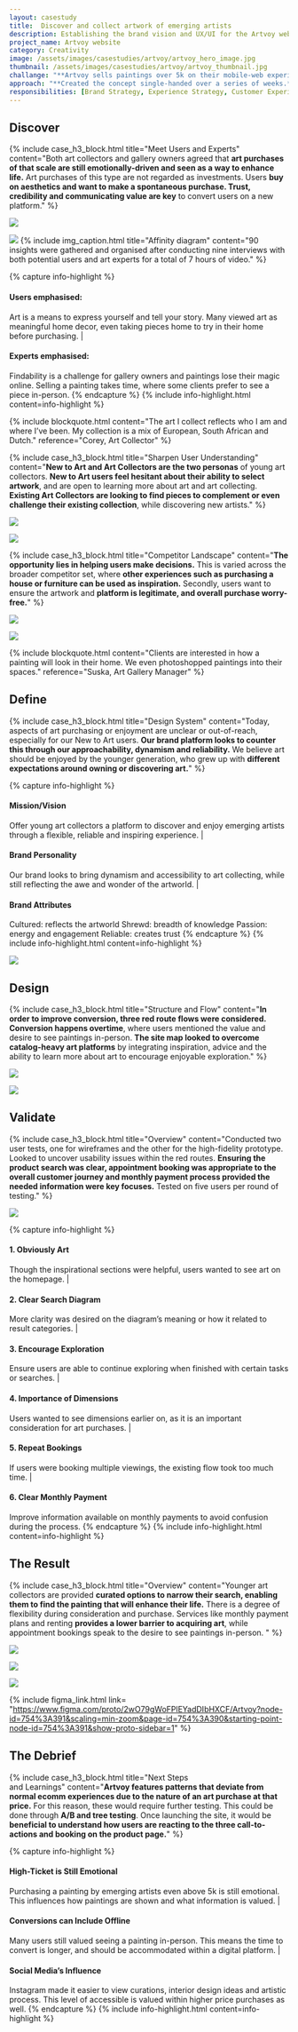 ```yaml
---
layout: casestudy
title:  Discover and collect artwork of emerging artists
description: Establishing the brand vision and UX/UI for the Artvoy website
project_name: Artvoy website
category: Creativity
image: /assets/images/casestudies/artvoy/artvoy_hero_image.jpg
thumbnail: /assets/images/casestudies/artvoy/artvoy_thumbnail.jpg
challange: "**Artvoy sells paintings over 5k on their mobile-web experience.** They find it **difficult to acquire and convert new, younger users. Younger users are abandoning the website without moving any items to their cart.** Additionally, 70% of younger users who place items in their cart do not purchase a piece. "  
approach: "**Created the concept single-handed over a series of weeks.** As the artworld is changing, I wanted to take into consideration both the user and expert perspective. **By focusing on the research and concept phase, a platform emerged** that attracted and converted younger users by offering flexibility and tailored options."
responsibilities: [Brand Strategy, Experience Strategy, Customer Experience, UX Research, UX Testing, UX Design, UI Design]
---
```


## Discover

{% include case_h3_block.html 
title="Meet Users and Experts" 
content="Both art collectors and gallery owners agreed that **art purchases of that scale are still emotionally-driven and seen as a way to enhance life.** Art purchases of this type are not regarded as investments. Users **buy on aesthetics and want to make a spontaneous purchase. Trust, credibility and communicating value are key** to convert users on a new platform." %}

![](/assets/images/casestudies/artvoy/artvoy_context.jpg)

![](/assets/images/casestudies/artvoy/artvoy_affinity_map.jpg)
{% include img_caption.html 
title="Affinity diagram" 
content="90 insights were gathered and organised after conducting nine interviews with both potential users and art experts for a total of 7 hours of video." %}

{% capture info-highlight %}
#### Users emphasised:
Art is a means to express yourself and tell your story. Many viewed art as meaningful home decor, even taking pieces home to try in their home before purchasing.
|
#### Experts emphasised:
Findability is a challenge for gallery owners and paintings lose their magic online. Selling a painting takes time, where some clients prefer to see a piece in-person.
{% endcapture %}
{% include info-highlight.html content=info-highlight %}

{% include blockquote.html 
content="The art I collect reflects who I am and where I’ve been. My collection is a mix of European, South African and Dutch." 
reference="Corey, Art Collector" %}

{% include case_h3_block.html 
title="Sharpen User Understanding" 
content="**New to Art and Art Collectors are the two personas** of young art collectors. **New to Art users feel hesitant about their ability to select artwork**, and are open to learning more about art and art collecting. **Existing Art Collectors are looking to find pieces to complement or even challenge their existing collection**, while discovering new artists." %}

![](/assets/images/casestudies/artvoy/artvoy_user_persona_01.png)

![](/assets/images/casestudies/artvoy/artvoy_user_persona_02.png)

{% include case_h3_block.html 
title="Competitor Landscape" 
content="**The opportunity lies in helping users make decisions.** This is varied across the broader competitor set, where **other experiences such as purchasing a house or furniture can be used as inspiration.** Secondly, users want to ensure the artwork and **platform is legitimate, and overall purchase worry-free.**" %}

![](/assets/images/casestudies/artvoy/artvoy_competitor_research.png)

![](/assets/images/casestudies/artvoy/artvoy_feature_comparison.png)

{% include blockquote.html 
content="Clients are interested in how a painting will look in their home. We even photoshopped paintings into their spaces." 
reference="Suska, Art Gallery Manager" %}

## Define

{% include case_h3_block.html 
title="Design System" 
content="Today, aspects of art purchasing or enjoyment are unclear or out-of-reach, especially for our New to Art users. **Our brand platform looks to counter this through our approachability, dynamism and reliability.** We believe art should be enjoyed by the younger generation, who grew up with **different expectations around owning or discovering art.**" %}

{% capture info-highlight %}
#### Mission/Vision
Offer young art collectors a platform to discover and enjoy emerging artists through a flexible, reliable and inspiring experience.
|
#### Brand Personality
Our brand looks to bring dynamism and accessibility to art collecting, while still reflecting the awe and wonder of the artworld. 
|
#### Brand Attributes
Cultured: reflects the artworld
Shrewd: breadth of knowledge
Passion: energy and engagement
Reliable: creates trust
{% endcapture %}
{% include info-highlight.html content=info-highlight %}

![](/assets/images/casestudies/artvoy/artvoy_style_guide.jpg)

## Design

{% include case_h3_block.html 
title="Structure and Flow" 
content="**In order to improve conversion, three red route flows were considered. Conversion happens overtime**, where users mentioned the value and desire to see paintings in-person. **The site map looked to overcome catalog-heavy art platforms** by integrating inspiration, advice and the ability to learn more about art to encourage enjoyable exploration." %}

![](/assets/images/casestudies/artvoy/artvoy_site_map_user_flows.png)

![](/assets/images/casestudies/artvoy/artvoy_sketch.png)

## Validate

{% include case_h3_block.html 
title="Overview" 
content="Conducted two user tests, one for wireframes and the other for the high-fidelity prototype. Looked to uncover usability issues within the red routes. **Ensuring the product search was clear, appointment booking was appropriate to the overall customer journey and monthly payment process provided the needed information were key focuses.** Tested on five users per round of testing." %}

![](/assets/images/casestudies/artvoy/artvoy_initial_screens.jpg)

{% capture info-highlight %}
#### 1. Obviously Art 
Though the inspirational sections were helpful, users wanted to see art on the homepage.
|
#### 2. Clear Search Diagram
More clarity was desired on the diagram’s meaning or how it related to result categories.
|
#### 3. Encourage Exploration
Ensure users are able to continue exploring when finished with certain tasks or searches.
|
#### 4. Importance of Dimensions
Users wanted to see dimensions earlier on, as it is an important consideration for art purchases.
|
#### 5. Repeat Bookings
If users were booking multiple viewings, the existing flow took too much time.
|
#### 6. Clear Monthly Payment
Improve information available on monthly payments to avoid confusion during the process.
{% endcapture %}
{% include info-highlight.html content=info-highlight %}

## The Result

{% include case_h3_block.html 
title="Overview" 
content="Younger art collectors are provided **curated options to narrow their search, enabling them to find the painting that will enhance their life.** There is a degree of flexibility during consideration and purchase. Services like monthly payment plans and renting **provides a lower barrier to acquiring art**, while appointment bookings speak to the desire to see paintings in-person. " %}

![](/assets/images/casestudies/artvoy/artvoy-final_01.jpg)

![](/assets/images/casestudies/artvoy/artvoy-final_02.jpg)

![](/assets/images/casestudies/artvoy/artvoy-final_03.jpg)

{% include figma_link.html link= "https://www.figma.com/proto/2wO79gWoFPlEYadDIbHXCF/Artvoy?node-id=754%3A391&scaling=min-zoom&page-id=754%3A390&starting-point-node-id=754%3A391&show-proto-sidebar=1" %}

## The Debrief

{% include case_h3_block.html 
title="Next Steps <br>and Learnings" 
content="**Artvoy features patterns that deviate from normal ecomm experiences due to the nature of an art purchase at that price.** For this reason, these would require further testing. This could be done through **A/B and tree testing**. Once launching the site, it would be **beneficial to understand how users are reacting to the three call-to-actions and booking on the product page.**" %}

{% capture info-highlight %}
#### High-Ticket is Still Emotional
Purchasing a painting by emerging artists even above 5k is still emotional. This influences how paintings are shown and what information is valued. 
|
#### Conversions can Include Offline
Many users still valued seeing a painting in-person. This means the time to convert is longer, and should be accommodated within a digital platform. 
|
#### Social Media’s Influence 
Instagram made it easier to view curations, interior design ideas and artistic process. This level of accessible is valued within higher price purchases as well. 
{% endcapture %}
{% include info-highlight.html content=info-highlight %}

